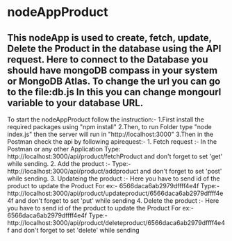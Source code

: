 # nodeAppProduct
This nodeApp is used to create, fetch, update, Delete the Product in the database using the API request.
Here to connect to the Database you should have mongoDB compass in your system or MongoDB Atlas.
To change the url you can go to the file:db.js
     In this you can change mongourl variable to your database URL.
----------------------------------------------------------------------------
To start the nodeAppProduct follow the instruction:-
     1.First install the required packages using "npm install"
     2.Then, to run Folder type "node index.js" then the server will run in "http://localhost:3000"
     3.Then in the Postman check the api by following apirequest:-
            1. Fetch request :-
                    In the Postman or any other Application Type:  
                        http://localhost:3000/api/product/fetchProduct and don't forget to set 'get' while sending.
            2. Add the product :-
                    Type:-
                        http://localhost:3000/api/product/addproduct and don't forget to set 'post' while sending.
            3. Updateing the product :-
                    Here you have to send id of the product to update the Product
                    For ex:- 6566daca6ab2979dffff4e4f
                    Type:-
                        http://localhost:3000/api/product/updateproduct/6566daca6ab2979dffff4e4f and don't forget to set 'put' while sending
            4. Delete the product :-
                    Here you have to send id of the product to update the Product
                    For ex:- 6566daca6ab2979dffff4e4f
                    Type:-
                        http://localhost:3000/api/product/deleteproduct/6566daca6ab2979dffff4e4f and don't forget to set 'delete' while sending
                    
                    
